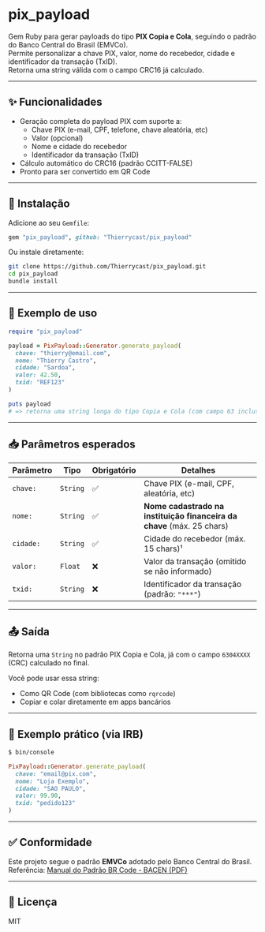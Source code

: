 # pix_payload

Gem Ruby para gerar payloads do tipo **PIX Copia e Cola**, seguindo o padrão do Banco Central do Brasil (EMVCo).  
Permite personalizar a chave PIX, valor, nome do recebedor, cidade e identificador da transação (TxID).  
Retorna uma string válida com o campo CRC16 já calculado.

---

## ✨ Funcionalidades

- Geração completa do payload PIX com suporte a:
  - Chave PIX (e-mail, CPF, telefone, chave aleatória, etc)
  - Valor (opcional)
  - Nome e cidade do recebedor
  - Identificador da transação (TxID)
- Cálculo automático do CRC16 (padrão CCITT-FALSE)
- Pronto para ser convertido em QR Code

---

## 💎 Instalação

Adicione ao seu `Gemfile`:

```ruby
gem "pix_payload", github: "Thierrycast/pix_payload"
```

Ou instale diretamente:

```bash
git clone https://github.com/Thierrycast/pix_payload.git
cd pix_payload
bundle install
```

---

## 🧪 Exemplo de uso

```ruby
require "pix_payload"

payload = PixPayload::Generator.generate_payload(
  chave: "thierry@email.com",
  nome: "Thierry Castro",
  cidade: "Sardoa",
  valor: 42.50,
  txid: "REF123"
)

puts payload
# => retorna uma string longa do tipo Copia e Cola (com campo 63 incluso)
```

---

## 📥 Parâmetros esperados

| Parâmetro | Tipo     | Obrigatório | Detalhes                                                                 |
|-----------|----------|-------------|--------------------------------------------------------------------------|
| `chave:`  | `String` | ✅          | Chave PIX (e-mail, CPF, aleatória, etc)                                  |
| `nome:`   | `String` | ✅          | **Nome cadastrado na instituição financeira da chave** (máx. 25 chars)   |
| `cidade:` | `String` | ✅          | Cidade do recebedor (máx. 15 chars)¹                                     |
| `valor:`  | `Float`  | ❌          | Valor da transação (omitido se não informado)                            |
| `txid:`   | `String` | ❌          | Identificador da transação (padrão: `"***"`)                             |


---

## 📤 Saída

Retorna uma `String` no padrão PIX Copia e Cola, já com o campo `6304XXXX` (CRC) calculado no final.

Você pode usar essa string:
- Como QR Code (com bibliotecas como `rqrcode`)
- Copiar e colar diretamente em apps bancários

---

## 🔧 Exemplo prático (via IRB)

```bash
$ bin/console
```

```ruby
PixPayload::Generator.generate_payload(
  chave: "email@pix.com",
  nome: "Loja Exemplo",
  cidade: "SAO PAULO",
  valor: 99.90,
  txid: "pedido123"
)
```

---

## ✅ Conformidade

Este projeto segue o padrão **EMVCo** adotado pelo Banco Central do Brasil.
Referência: [Manual do Padrão BR Code - BACEN (PDF)](https://www.bcb.gov.br/content/estabilidadefinanceira/pix/Regulamento_Pix_ManualdePadroesparaIniciacaodoPix.pdf)

---


## 📄 Licença

MIT